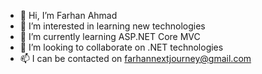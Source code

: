 - 👋 Hi, I’m Farhan Ahmad
- 👀 I’m interested in learning new technologies
- 🌱 I’m currently learning ASP.NET Core MVC
- 💞️ I’m looking to collaborate on .NET technologies
- 📫 I can be contacted on farhannextjourney@gmail.com

